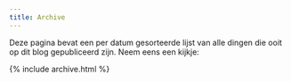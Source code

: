 ```yaml
---
title: Archive
---
```


Deze pagina bevat een per datum gesorteerde lijst van alle dingen die ooit op dit blog gepubliceerd zijn. Neem eens een kijkje:

{% include archive.html %}